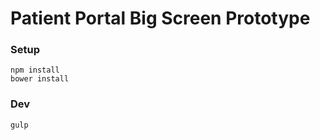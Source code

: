 Patient Portal Big Screen Prototype
====

### Setup

```
npm install
bower install
```
### Dev
```
gulp
```
